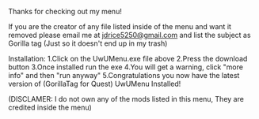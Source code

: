 Thanks for checking out my menu!

If you are the creator of any file listed inside of the menu and want it removed please email me at jdrice5250@gmail.com and list the subject as Gorilla tag (Just so it doesn't end up in my trash)

Installation:
 1.Click on the UwUMenu.exe file above
 2.Press the download button
 3.Once installed run the exe
 4.You will get a warning, click "more info" and then "run anyway"
 5.Congratulations you now have the latest version of (GorillaTag for Quest) UwUMenu Installed!

(DISCLAMER: I do not own any of the mods listed in this menu, They are credited inside the menu)
